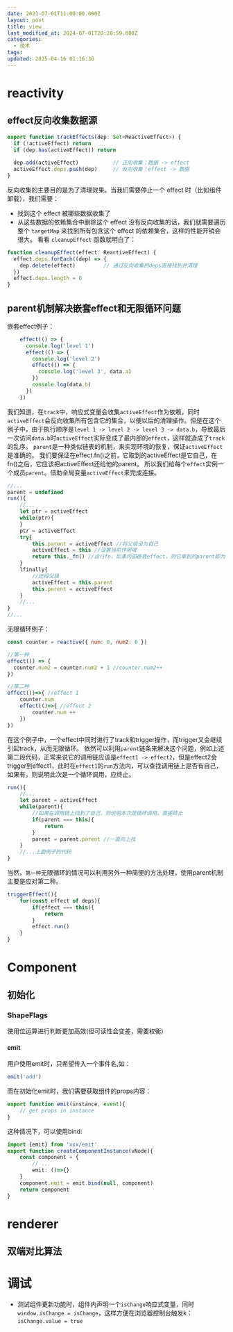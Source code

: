 ```yaml
---
date: 2021-07-01T11:00:00.000Z
layout: post
title: view
last_modified_at: 2024-07-01T20:28:59.000Z
categories:
  - 技术
tags: 
updated: 2025-04-16 01:16:36
---
```


# reactivity
## effect反向收集数据源
```javascript
export function trackEffects(dep: Set<ReactiveEffect>) {
  if (!activeEffect) return
  if (dep.has(activeEffect)) return
  
  dep.add(activeEffect)           // 正向收集：数据 -> effect
  activeEffect.deps.push(dep)     // 反向收集：effect -> 数据
}
```
反向收集的主要目的是为了清理效果。当我们需要停止一个 effect 时（比如组件卸载），我们需要：
- 找到这个 effect 被哪些数据收集了
- 从这些数据的依赖集合中删除这个 effect
没有反向收集的话，我们就需要遍历整个 `targetMap` 来找到所有包含这个 effect 的依赖集合，这样的性能开销会很大。
看看 `cleanupEffect` 函数就明白了：
```javascript
function cleanupEffect(effect: ReactiveEffect) {
  effect.deps.forEach((dep) => {
    dep.delete(effect)         // 通过反向收集的deps直接找到并清理
  })
  effect.deps.length = 0
}
```

## parent机制解决嵌套effect和无限循环问题
嵌套effect例子：
```javascript
    effect(() => {
      console.log('level 1')
      effect(() => {
        console.log('level 2')
        effect(() => {
          console.log('level 3', data.a)
        })
        console.log(data.b)
      })
    })
```
我们知道，在`track`中，响应式变量会收集`activeEffect`作为依赖，同时`activeEffect`会反向收集所有包含它的集合，以便以后的清理操作。但是在这个例子中，由于执行顺序是`level 1 -> level 2 -> level 3 -> data.b`，导致最后一次访问`data.b`时`activeEffect`实际变成了最内部的`effect`，这样就造成了`track`的乱序。
`parent`是一种类似链表的机制，来实现环境的恢复，保证`activeEffect`是准确的。
我们要保证在effect.fn()之前，它取到的activeEffect是它自己，在fn()之后，它应该把activeEffect还给他的parent。
所以我们给每个`effect`实例一个成员`parent`。借助全局变量`activeEffect`来完成连接。
```javascript
//...
parent = undefined
run(){
	//...
	let ptr = activeEffect
	while(ptr){
	}
	ptr = activeEffect
	try{
		this.parent = activeEffect //将父级设为自己
		activeEffect = this //设置当前作用域
		return this._fn() //运行fn，如果内部嵌套effect，则它拿到的parent即为目前的effect
	}
	lfinally{
		//还给父级
		activeEffect = this.parent
		this.parent = activeEffect
	}
	//...
}
//...
```

无限循环例子：
```javascript
const counter = reactive({ num: 0, num2: 0 })

//第一种
effect(() => {              
  counter.num2 = counter.num2 + 1 //counter.num2++
})

//第二种
effect(()=>{ //effect 1
	counter.num
	effect(()=>{ //effect 2
		counter.num ++
	})
})
```
在这个例子中，一个effect中同时进行了track和trigger操作，而trigger又会继续引起track，从而无限循环。
依然可以利用`parent`链条来解决这个问题，例如上述第二段代码，正常来说它的调用链应该是`effect1 -> effect2`，但是effect2会trigger到effect1，此时在`effect1`的`run`方法内，可以查找调用链上是否有自己，如果有，则说明此次是一个循环调用，应终止。
```javascript
run(){
	//...
	let parent = activeEffect
	while(parent){
		//如果在调用链上找到了自己，则说明本次是循环调用，直接终止
		if(parent === this){
			return
		}
		parent = parent.parent //一直向上找
	}
	//...上面例子的代码
}
```
当然，`第一种`无限循环的情况可以利用另外一种简便的方法处理，使用parent机制主要是应对第二种。
```javascript
triggerEffect(){
	for(const effect of deps){
		if(effect === this){
			return
		}
		effect.run()
	}
}
```
# Component
## 初始化
### ShapeFlags
使用位运算进行判断更加高效(但可读性会变差，需要权衡)

#### emit
用户使用emit时，只希望传入一个事件名,如：
```typescript
emit('add')
```

而在初始化emit时，我们需要获取组件的props内容：
```typescript
export function emit(instance, event){
	// get props in instance
}
```

这种情况下，可以使用bind:
```typescript
import {emit} from 'xxx/emit'
export function createComponentInstance(vNode){
	const component = {
		// ...
		emit: ()=>{}	
	}
	component.emit = emit.bind(null, component)
	return component
}
```

# renderer

## 双端对比算法

# 调试

- 测试组件更新功能时，组件内声明一个`isChange`响应式变量，同时`window.isChange = isChange`，这样方便在浏览器控制台触发k：`isChange.value = true`

